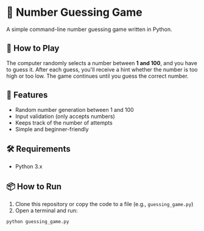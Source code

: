 # 🎯 Number Guessing Game

A simple command-line number guessing game written in Python.

## 🚀 How to Play

The computer randomly selects a number between **1 and 100**, and you have to guess it. After each guess, you'll receive a hint whether the number is too high or too low. The game continues until you guess the correct number.

## 🧾 Features

- Random number generation between 1 and 100
- Input validation (only accepts numbers)
- Keeps track of the number of attempts
- Simple and beginner-friendly

## 🛠️ Requirements

- Python 3.x

## 📦 How to Run

1. Clone this repository or copy the code to a file (e.g., `guessing_game.py`)
2. Open a terminal and run:

```bash
python guessing_game.py
